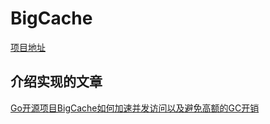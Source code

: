 # BigCache
[项目地址](https://github.com/allegro/bigcache)


## 介绍实现的文章
[Go开源项目BigCache如何加速并发访问以及避免高额的GC开销](https://zhuanlan.zhihu.com/p/89814422)


